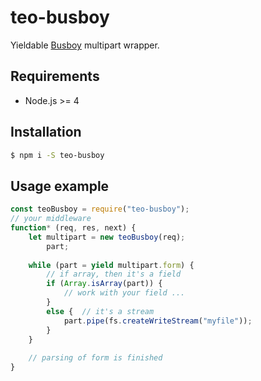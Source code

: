 # teo-busboy
Yieldable [Busboy](https://github.com/mscdex/busboy) multipart wrapper.

## Requirements
* Node.js >= 4

## Installation
```bash
$ npm i -S teo-busboy
```
## Usage example
```javascript 
const teoBusboy = require("teo-busboy");
// your middleware
function* (req, res, next) {
    let multipart = new teoBusboy(req);
        part;
  
    while (part = yield multipart.form) {
        // if array, then it's a field
        if (Array.isArray(part)) {
            // work with your field ...  
        }
        else {  // it's a stream
            part.pipe(fs.createWriteStream("myfile"));
        }
    }
  
    // parsing of form is finished
}
```
